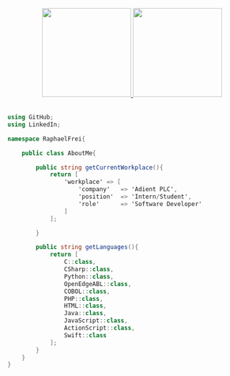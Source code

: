 <div align="center">
  <a href="https://github.com/raphaelfrei">
  <img height="180em" src="https://github-readme-stats.vercel.app/api/top-langs/?username=raphaelfrei&layout=compact&langs_count=8&theme=dracula"/>
  <img height="180em" src="https://github-readme-stats.vercel.app/api?username=raphaelfrei&show_icons=true&theme=dracula&include_all_commits=true&count_private=true"/>
</a></div>    
 
<br/> 

```cs    
using GitHub;
using LinkedIn;

namespace RaphaelFrei{

    public class AboutMe{

        public string getCurrentWorkplace(){
            return [
                'workplace' => [
                    'company'   => 'Adient PLC',
                    'position'  => 'Intern/Student',
                    'role'      => 'Software Developer'
                ]
            ];

        }

        public string getLanguages(){
            return [
                C::class,
                CSharp::class,
                Python::class,
                OpenEdgeABL::class,
                COBOL::class,
                PHP::class,
                HTML::class,
                Java::class,
                JavaScript::class,
                ActionScript::class,
                Swift::class
            ];
        }
    }
}
```
